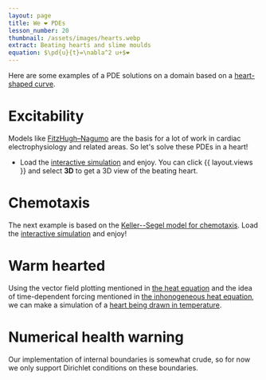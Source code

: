 ```yaml
---
layout: page
title: We ❤️ PDEs
lesson_number: 20
thumbnail: /assets/images/hearts.webp
extract: Beating hearts and slime moulds
equation: $\pd{u}{t}=\nabla^2 u+$❤️
---
```

Here are some examples of a PDE solutions on a domain based on a [heart-shaped curve](https://mathworld.wolfram.com/HeartCurve.html). 

# Excitability

Models like [FitzHugh–Nagumo](/mathematical-biology/fitzhugh-nagumo) are the basis for a lot of work in cardiac electrophysiology and related areas. So let's solve these PDEs in a heart!

* Load the [interactive simulation](/sim/?preset=FHNBeatingHeart) and enjoy. You can click {{ layout.views }} and select **3D** to get a 3D view of the beating heart.

# Chemotaxis

The next example is based on the [Keller--Segel model for chemotaxis](/mathematical-biology/keller-segel). Load the [interactive simulation](/sim/?preset=KellerSegelHeart) and enjoy!

# Warm hearted

Using the vector field plotting mentioned in [the heat equation](/basic-pdes/heat-equation) and the idea of time-dependent forcing mentioned in [the inhonogeneous heat equation](/basic-pdes/inhomogeneous-heat-equation), we can make a simulation of a [heart being drawn in temperature](/sim/?preset=heatHeart).

# Numerical health warning

Our implementation of internal boundaries is somewhat crude, so for now we only support Dirichlet conditions on these boundaries.
